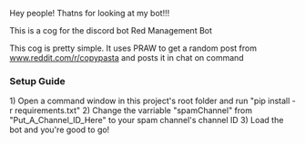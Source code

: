 Hey people! Thatns for looking at my bot!!!

This is a cog for the discord bot Red Management Bot

This cog is pretty simple. It uses PRAW to get a random post from www.reddit.com/r/copypasta and posts it in chat on command

<h3>Setup Guide</h3>
1) Open a command window in this project's root folder and run "pip install -r requirements.txt"
2) Change the varriable "spamChannel" from "Put_A_Channel_ID_Here" to your spam channel's channel ID
3) Load the bot and you're good to go!